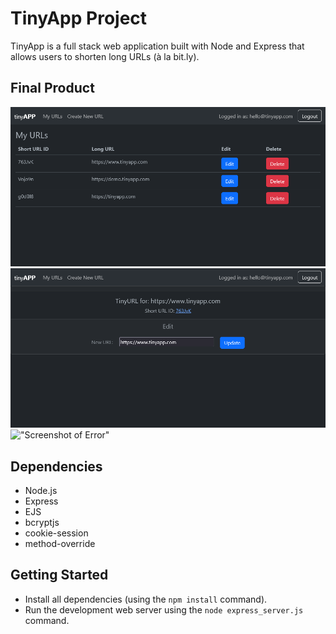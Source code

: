 # TinyApp Project

TinyApp is a full stack web application built with Node and Express that allows users to shorten long URLs (à la bit.ly).

## Final Product

!["Screenshot of URLs"](https://raw.githubusercontent.com/luc-ky/tinyapp/master/docs/urls.png)
!["Screenshot of Details"](https://raw.githubusercontent.com/luc-ky/tinyapp/master/docs/details.png)
!["Screenshot of Error"](https://raw.githubusercontent.com/luc-ky/tinyapp/master/docs/error.png)

## Dependencies

- Node.js
- Express
- EJS
- bcryptjs
- cookie-session
- method-override

## Getting Started

- Install all dependencies (using the `npm install` command).
- Run the development web server using the `node express_server.js` command.